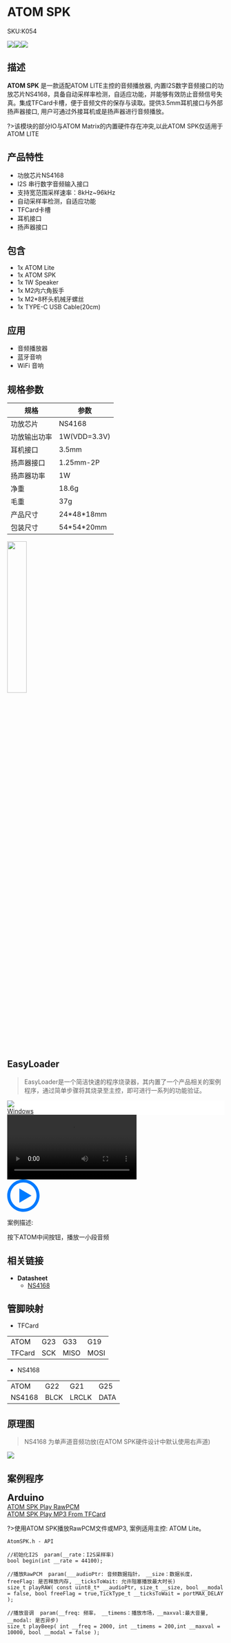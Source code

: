 # ATOM SPK

<el-tag effect="plain">SKU:K054</el-talg>

<div class="product_pic"><img src="assets/img/product_pics/atom_base/atom_spk/atom_spk_01.webp"><img src="assets/img/product_pics/atom_base/atom_spk/atom_spk_02.webp"><img src="assets/img/product_pics/atom_base/atom_spk/atom_spk_03.webp"></div>

## 描述

**ATOM SPK** 是一款适配ATOM LITE主控的音频播放器, 内置I2S数字音频接口的功放芯片NS4168，具备自动采样率检测，自适应功能，并能够有效防止音频信号失真。集成TFCard卡槽，便于音频文件的保存与读取。提供3.5mm耳机接口与外部扬声器接口, 用户可通过外接耳机或是扬声器进行音频播放。

?>该模块的部分IO与ATOM Matrix的内置硬件存在冲突,以此ATOM SPK仅适用于ATOM LITE

## 产品特性

- 功放芯片NS4168
- I2S 串行数字音频输入接口
- 支持宽范围采样速率：8kHz~96kHz
- 自动采样率检测，自适应功能
- TFCard卡槽
- 耳机接口
- 扬声器接口

## 包含

- 1x ATOM Lite
- 1x ATOM SPK
- 1x 1W Speaker
- 1x M2内六角扳手
- 1x M2*8杯头机械牙螺丝
- 1x TYPE-C USB Cable(20cm)

## 应用

- 音频播放器
- 蓝牙音响
- WiFi 音响

## 规格参数

<table class="table-1">
    <thead>
    <tr>
        <th>规格</th>
        <th>参数</th>
    </tr>
    </thead>
    <tbody>
        <tr>
            <td>功放芯片</td>
            <td>NS4168</td>
        </tr>
        <tr>
            <td>功放输出功率</td>
            <td>1W(VDD=3.3V)</td>
        </tr>
        <tr>
            <td>耳机接口</td>
            <td>3.5mm</td>
        </tr>
        <tr>
            <td>扬声器接口</td>
            <td>1.25mm-2P</td>
        </tr>
        <tr>
            <td>扬声器功率</td>
            <td>1W</td>
        </tr>
        <tr>
            <td>净重</td>
            <td>18.6g</td>
        </tr>
        <tr>
            <td>毛重</td>
            <td>37g</td>
        </tr>
        <tr>
            <td>产品尺寸</td>
            <td>24*48*18mm</td>
        </tr>
        <tr>
            <td>包装尺寸</td>
            <td>54*54*20mm</td>
        </tr>
     </tbody>
</table>

<img src="assets/img/product_pics/atom_base/atom_spk/atom_spk_04.webp" width="30%">

## EasyLoader

>EasyLoader是一个简洁快速的程序烧录器，其内置了一个产品相关的案例程序，通过简单步骤将其烧录至主控，即可进行一系列的功能验证。

<div class="easyloader-box">
    <div style="background-color:white;">
        <div><img src="https://m5stack.oss-cn-shenzhen.aliyuncs.com/image/easyloader_intro.webp"></div>
        <div class="easyloader-btn">
            <a href="https://m5stack.oss-cn-shenzhen.aliyuncs.com/EasyLoader/Windows/ATOM_BASE/EasyLoader_Atom_SPK.exe">Windows</a>
        </div>
    </div>
    <div>
        <video id="example_video" controls>
            <source src="https://m5stack.oss-cn-shenzhen.aliyuncs.com/video/Product_example_video/AtomBase/ATOM_SPK_VIDEO.mp4" type="video/mp4">
        </video>
        <div class="easyloader-mask">
        <a>
            <svg id="play-btn" t="1583228776634" class="icon" viewBox="0 0 1024 1024" version="1.1" xmlns="http://www.w3.org/2000/svg" p-id="4152" width="75" height="75"><path d="M512 0C229.216 0 0 229.216 0 512s229.216 512 512 512 512-229.216 512-512S794.784 0 512 0z m0 928C282.24 928 96 741.76 96 512S282.24 96 512 96s416 186.24 416 416-186.24 416-416 416zM384 288l384 224-384 224z" p-id="4153" fill="#007aff"></path></svg></a>
            <p>案例描述:</p>
            <p>按下ATOM中间按钮，播放一小段音频</p>
        </div>
    </div>
</div>

## 相关链接

-  **Datasheet** 
    - [NS4168](https://m5stack.oss-cn-shenzhen.aliyuncs.com/resource/docs/datasheet/core/NS4168_CN_datasheet.pdf)

## 管脚映射

- TFCard

<table>
 <tr><td>ATOM</td><td>G23</td><td>G33</td><td>G19</td></tr>
 <tr><td>TFCard</td><td>SCK</td><td>MISO</td><td>MOSI</td></tr>
</table>

- NS4168

<table>
 <tr><td>ATOM</td><td>G22</td><td>G21</td><td>G25</td></tr>
 <tr><td>NS4168</td><td>BLCK</td><td>LRCLK</td><td>DATA</td></tr>
</table>


## 原理图

>NS4168 为单声道音频功放(在ATOM SPK硬件设计中默认使用右声道)

<img src="assets/img/product_pics/atom_base/atom_spk/atom_spk_sch.webp">

## 案例程序

<el-card class="box-card" style="margin-bottom:20px">
   <div slot="header" class="clearfix">
   <span style="font-size: 22px; font-weight: bold;">Arduino</span>
   <i class="el-icon-s-management" style="float: right;"></i>
   </div>
   <div class="box-card-item">
   <a href='https://github.com/m5stack/M5Atom/tree/master/examples/ATOM_BASE/ATOM_SPK/PlayRawPCM'><el-tag>ATOM SPK Play RawPCM</el-tag></a>
   </div>
   <div class="box-card-item">
   <a href='https://github.com/m5stack/M5Atom/tree/master/examples/ATOM_BASE/ATOM_SPK/PlayMP3FromSD'><el-tag>ATOM SPK Play MP3 From TFCard</el-tag></a>
   </div>
</el-card>

?>使用ATOM SPK播放RawPCM文件或MP3, 案例适用主控: ATOM Lite。

```clike
AtomSPK.h - API

//初始化I2S  param(__rate：I2S采样率)
bool begin(int __rate = 44100);

//播放RawPCM  param(___audioPtr: 音频数据指针， __size：数据长度， freeFlag: 是否释放内存, __ticksToWait: 允许阻塞播放最大时长)
size_t playRAW( const uint8_t* __audioPtr, size_t __size, bool __modal = false, bool freeFlag = true,TickType_t __ticksToWait = portMAX_DELAY );

//播放音调  param(__freq: 频率， __timems：播放市场，__maxval:最大音量, __modal: 是否异步)
size_t playBeep( int __freq = 2000, int __timems = 200,int __maxval = 10000, bool __modal = false );

```

<script>

   var purchase_link = 'https://m5stack.com/products/atom-speaker-kit-ns4168';

   anchor_search(purchase_link);
   scrollFunc();

</script>

